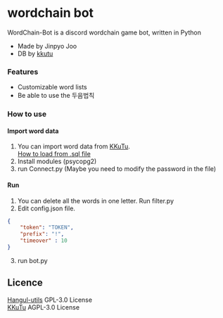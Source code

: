 # wordchain bot
WordChain-Bot is a discord wordchain game bot, written in Python
 - Made by Jinpyo Joo
 - DB by [kkutu](https://github.com/JJoriping/KKuTu)

### Features
 - Customizable word lists
 - Be able to use the 두음법칙

### How to use

#### Import word data
1. You can import word data from [KKuTu](https://github.com/JJoriping/KKuTu).<br>[How to load from .sql file](https://blog.naver.com/dosel1005/220935346136)
2. Install modules (psycopg2)
3. run Connect.py (Maybe you need to modify the password in the file)

#### Run
1. You can delete all the words in one letter. Run filter.py
2. Edit config.json file.
```json
{
    "token": "TOKEN",
    "prefix": "!",
    "timeover" : 10
}
```
3. run bot.py

## Licence
[Hangul-utils](https://github.com/kaniblu/hangul-utils) GPL-3.0 License<br>
[KKuTu](https://github.com/JJoriping/KKuTu) AGPL-3.0 License
